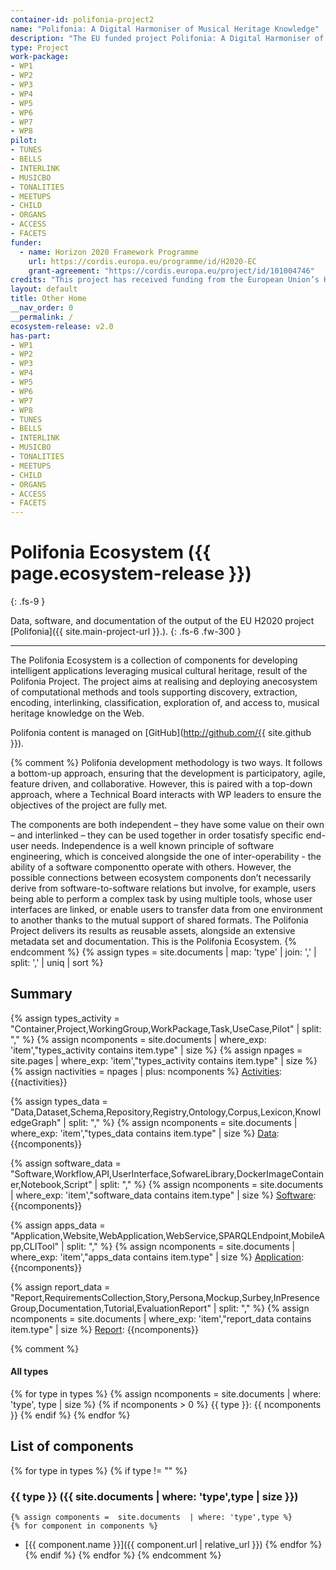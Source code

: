 ```yaml
---
container-id: polifonia-project2
name: "Polifonia: A Digital Harmoniser of Musical Heritage Knowledge"
description: "The EU funded project Polifonia: A Digital Harmoniser of Musical Heritage Knowledge"
type: Project
work-package:
- WP1
- WP2
- WP3
- WP4
- WP5
- WP6
- WP7
- WP8
pilot:
- TUNES
- BELLS
- INTERLINK
- MUSICBO
- TONALITIES
- MEETUPS
- CHILD
- ORGANS
- ACCESS
- FACETS
funder:
  - name: Horizon 2020 Framework Programme
    url: https://cordis.europa.eu/programme/id/H2020-EC
    grant-agreement: "https://cordis.europa.eu/project/id/101004746"
credits: "This project has received funding from the European Union’s Horizon 2020 research and innovation programme under grant agreement N. 101004746."
layout: default
title: Other Home
__nav_order: 0
__permalink: /
ecosystem-release: v2.0
has-part:
- WP1
- WP2
- WP3
- WP4
- WP5
- WP6
- WP7
- WP8
- TUNES
- BELLS
- INTERLINK
- MUSICBO
- TONALITIES
- MEETUPS
- CHILD
- ORGANS
- ACCESS
- FACETS
---
```


# Polifonia Ecosystem ({{ page.ecosystem-release }})
{: .fs-9 }

Data, software, and documentation of the output of the EU H2020 project [Polifonia]({{ site.main-project-url }}.). 
{: .fs-6 .fw-300 }

---

The Polifonia Ecosystem is a collection of components for developing intelligent applications leveraging musical cultural heritage, result of the Polifonia Project.
The project aims at realising and deploying anecosystem of computational methods and tools supporting discovery, extraction, encoding, interlinking, classification, exploration of, and access to, musical heritage knowledge on the Web.

Polifonia content is managed on [GitHub](http://github.com/{{ site.github }}).

{% comment %} 
Polifonia development methodology is two ways. 
It follows a bottom-up approach, ensuring that the development is participatory, agile, feature driven, and collaborative.
However, this is paired with a top-down approach, where a Technical Board interacts with WP leaders to ensure the objectives of the project are fully met.

The components are both independent – they have some value on their own – and interlinked – they can be used together in order tosatisfy specific end-user needs. 
Independence is a well known principle of software engineering, which is conceived alongside the one of inter-operability - the ability of a software componentto operate with others.
However, the possible connections between ecosystem components don’t necessarily derive from software-to-software relations but involve, for example, users being able to perform a complex task by using multiple tools, whose user interfaces are linked, or enable users to transfer data from one environment to another thanks to the mutual support of shared formats. 
The Polifonia Project delivers its results as reusable assets, alongside an extensive metadata set and documentation. This is the Polifonia Ecosystem.
{% endcomment %} 
{% assign types =  site.documents  | map: 'type' | join: ','  | split: ',' | uniq | sort %}

## Summary

{% assign types_activity = "Container,Project,WorkingGroup,WorkPackage,Task,UseCase,Pilot" | split: "," %}
{% assign ncomponents = site.documents  | where_exp: 'item',"types_activity contains item.type" | size %}
{% assign npages = site.pages  | where_exp: 'item',"types_activity contains item.type" | size %}
{% assign nactivities = npages | plus: ncomponents %}
<a href="activities.html">Activities</a>: {{nactivities}}

{% assign types_data = "Data,Dataset,Schema,Repository,Registry,Ontology,Corpus,Lexicon,KnowledgeGraph" | split: "," %}
{% assign ncomponents = site.documents  | where_exp: 'item',"types_data contains item.type" | size %}
<a href="data.html">Data</a>: {{ncomponents}}

{% assign software_data = "Software,Workflow,API,UserInterface,SofwareLibrary,DockerImageContainer,Notebook,Script" | split: "," %}
{% assign ncomponents = site.documents  | where_exp: 'item',"software_data contains item.type" | size %}
<a href="software.html">Software</a>: {{ncomponents}}

{% assign apps_data = "Application,Website,WebApplication,WebService,SPARQLEndpoint,MobileApp,CLITool" | split: "," %}
{% assign ncomponents = site.documents  | where_exp: 'item',"apps_data contains item.type" | size %}
<a href="application.html">Application</a>: {{ncomponents}}

{% assign report_data = "Report,RequirementsCollection,Story,Persona,Mockup,Surbey,InPresenceGroup,Documentation,Tutorial,EvaluationReport" | split: "," %}
{% assign ncomponents = site.documents  | where_exp: 'item',"report_data contains item.type" | size %}
<a href="report.html">Report</a>: {{ncomponents}}


{% comment %}
#### All types
{% for type in types %}
{% assign ncomponents =  site.documents  | where: 'type', type | size %}
{% if ncomponents > 0 %} {{ type }}: {{ ncomponents }} {% endif %}
{% endfor %}

## List of components 
{% for type in types %}
{% if type != "" %}
### {{ type }} ({{ site.documents  | where: 'type',type | size }})
	{% assign components =  site.documents  | where: 'type',type %}
	{% for component in components %}
- [{{ component.name }}]({{ component.url | relative_url }})	{% endfor %}	
{% endif %}
{% endfor %}
{% endcomment %}
